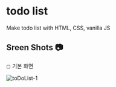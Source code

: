 # todo list
Make todo list with HTML, CSS, vanilla JS

## Sreen Shots 📷
◻ 기본 화면

![toDoList-1](https://user-images.githubusercontent.com/47620950/114551997-102c3d80-9c9f-11eb-9ee8-022d0ba81f52.PNG)
